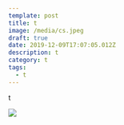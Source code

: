 ```yaml
---
template: post
title: t
image: /media/cs.jpeg
draft: true
date: 2019-12-09T17:07:05.012Z
description: t
category: t
tags:
  - t
---
```

t

![](/media/42-line-bible.jpg)
